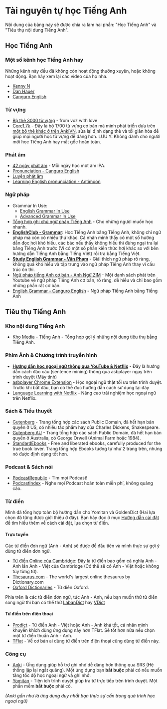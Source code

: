 # Tài nguyên tự học Tiếng Anh
Nội dung của bảng này sẽ được chia ra làm hai phần: "Học Tiếng Anh" và "Tiêu thụ nội dung Tiếng Anh".

## Học Tiếng Anh

### Một số kênh học Tiếng Anh hay
Những kênh này đều đã không còn hoạt động thường xuyên, hoặc không hoạt động. Bạn hãy xem lại các video của họ nha.

- [Kenny N](https://www.youtube.com/@HocEnglishOnline)
- [Dan Hauer](https://www.youtube.com/@DanHauer) 
- [Canguro English](https://www.youtube.com/@Canguroenglish/)

### Từ vựng


- [Bộ thẻ 3000 từ vựng](https://ankiweb.net/shared/info/989021891) - from voz with love
- [Core1.7k](https://drive.proton.me/urls/YMRA0WG5G4#OwdCA78y6sTr) - Đây là bộ 1700 từ vựng cơ bản mà mình phát triển dựa trên [một bộ thẻ khác ở trên AnkiVN](https://ankiweb.net/shared/info/1125484373), sửa lại định dạng thẻ và tối giản hóa để giúp mọi người học từ vựng dễ dàng hơn. LƯU Ý: Không dành cho người mới học Tiếng Anh hay mất gốc hoàn toàn.

### Phát âm
- [42 ngày phát âm](https://www.youtube.com/playlist?list=PL7YqrWXed1abz3FwdKMZEwclWMZ2cMHio) - Mỗi ngày học một âm IPA.
- [Pronunciation - Canguro English](https://www.youtube.com/playlist?list=PLmIoa_Hs27lM8QzzrDkkcA2gz_FS0ToKA)
- [Luyện phát âm](https://www.youtube.com/playlist?list=PL7YqrWXed1abWxt9d4IH2f1FGKylciC7P)
- [Learning English pronunciation - Antimoon](https://www.antimoon.com/how/pronunc.htm)

### Ngữ pháp

- Grammar In Use:
    - [English Grammar In Use](https://archive.org/details/english-grammar-in-use-5th-edition-by-raymond-murphy)
    - [Advanced Grammar In Use](https://archive.org/details/3AdvancedGrammarInUse3rdEdition)
- [Tổng hợp ghi chú ngữ pháp Tiếng Anh](https://thu-tram.github.io/npta/) - Cho những người muốn học nhanh.
- [**EnglishClub - Grammar**](https://www.englishclub.com/grammar/index.htm): Học Tiếng Anh bằng Tiếng Anh, không chỉ ngữ pháp mà còn có nhiều thứ khác. Cá nhân mình thấy có một số hướng dẫn đọc hơi khó hiểu, các bác nếu thấy không hiểu thì đừng ngại tra lại bằng Tiếng Anh trước (Vì có một số phần kiến thức hơi khác so với bên hướng dẫn Tiếng Anh bằng Tiếng Việt) rồi tra bằng Tiếng Việt. 
- [**Study English Grammar - Văn Phạm**](https://www.youtube.com/playlist?list=PLLx8_1BoESGF1wy1P8vhAjw6gdupa2TyE) - Giải thích ngữ pháp rõ ràng, không quá khó hiểu và tập trung vào ngữ pháp Tiếng Anh thay vì cấu trúc ôn thi.
- [Ngữ pháp tiếng Anh cơ bản - Anh Ngữ ZIM](https://www.youtube.com/playlist?list=PLopA3SCkaFezPpz7xzYqUMA2s4uZAblZY) - Một danh sách phát trên Youtube về ngữ pháp Tiếng Anh cơ bản, rõ ràng, dễ hiểu và chỉ bao gồm những phần rất cơ bản.
- [English Grammar -  Canguro English](https://www.youtube.com/playlist?list=PLmIoa_Hs27lP6z-VMyQFm79Tj5_N_FIyL) - Ngữ pháp Tiếng Anh bằng Tiếng Anh

## Tiêu thụ Tiếng Anh

### Kho nội dung Tiếng Anh
-   [Kho Media - Tiếng Anh](https://daihocmo.github.io/kho-media/media-recs/tieng-anh/) - Tổng hợp gợi ý những nội dung tiêu thụ bằng Tiếng Anh.

### Phim Ảnh & Chương trình truyền hình
- [**Hướng dẫn học ngoại ngữ thông qua YouTube & Netflix**](https://docs.google.com/document/d/1YaHBu5obEmn83kh20NHkWW_eOYXc7_EAPXTJmDHy1y4/edit) - Đây là hướng dẫn cách đào câu (sentence mining) thông qua asbplayer ngay trên trình duyệt (Máy tính)
- [asbplayer Chrome Extension](https://github.com/killergerbah/asbplayer/releases) - Học ngoại ngữ thật tối ưu trên trình duyệt. Trước khi bắt đầu, bạn có thể đọc hướng dẫn cách sử dụng tại đây
- [Language Learning with Netflix](https://languagelearningwithnetflix.com/) - Nâng cao trải nghiệm học ngoại ngữ trên Netflix.

### Sách & Tiểu thuyết

- [Gutenberg](https://gutenberg.org/) - Trang tổng hợp các sách Public Domain, đã hết hạn bản quyền ở US, có nhiều tác phẩm hay của Charles Dickens, Shakespeare.
- [Gutenberg AU](https://gutenberg.net.au/) - Trang tổng hợp các sách Public Domain, đã hết hạn bản quyền ở Australia, có George Orwell (Animal Farm hoặc 1984).
- [StandardEbooks](https://standardebooks.org/) - Free and liberated ebooks, carefully produced for the true book lover. Trang tổng hợp Ebooks tương tự như 2 trang trên, nhưng nó được định dạng tốt hơn.

### Podcast & Sách nói
- [PodcastRepublic](https://www.podcastrepublic.net/) - Tìm mọi Podcast!
- [PodcastIndex](https://podcastindex.org/) - Nghe mọi Podcast hoàn toàn miễn phí, không quảng cáo.

### Từ điển
Mình đã tổng hợp toàn bộ hướng dẫn cho Yomitan và GoldenDict (Hai lựa chọn đã từng được giới thiệu ở đây). Bạn hãy đọc ở mục [Hướng dẫn cài đặt](https://daihocmo.github.io/ngoai-ngu/yomitan/) để tìm hiểu thêm về cách cài đặt, lựa chọn từ điển.

#### Trực tuyến

Các từ điển đơn ngữ (Anh - Anh) sẽ được để đầu tiên và mình thực sự gợi ý dùng từ điển đơn ngữ.

- [Từ điển Online của Cambridge](https://dictionary.cambridge.org/vi/dictionary/english-vietnamese/): Đây là từ điển bao gồm cả nghĩa Anh - Anh lẫn Anh - Việt của Cambridge (Có thể sẽ có Anh - Việt hoặc không tùy từng từ). 
- [Thesaurus.com](https://www.thesaurus.com/) - The world's largest online thesaurus by Dictionary.com
- [Oxford Dictionaries](http://www.oxfordlearnersdictionaries.com/) - Từ điển Oxford.

Phia trên là các từ điển đơn ngữ, tức Anh - Anh, nếu bạn muốn thử từ điển song ngữ thì bạn có thể thử [LabanDict](https://dict.laban.vn/) hay [VDict](https://vdict.com/)

#### Từ điển trên điện thoại
- [Prodict](https://play.google.com/store/apps/details?id=com.dict.user.prodict) - Từ điển Anh - Việt hoặc Anh - Anh khá tốt, cá nhân mình khuyến khích dùng ứng dụng này hơn TFlat. Sẽ tốt hơn nữa nếu chọn một từ điển thuần Anh - Anh.
- [TFlat](https://play.google.com/store/apps/details?id=com.vn.dic.e.v.ui) - Về cơ bản ai dùng từ điển trên điện thoại cũng dùng từ điển này.

### Công cụ
- [Anki](https://apps.ankiweb.net/) - Ứng dụng giúp hỗ trợ ghi nhớ dễ dàng hơn thông qua SRS (Hệ thống lặp lại ngắt quãng). Một ứng dụng bạn **bắt buộc** phải có nếu muốn tăng tốc độ học ngoại ngữ và ghi nhớ.
- [Yomitan](https://daihocmo.github.io/ngoai-ngu/yomitan/) - Tiện ích trình duyệt giúp tra từ trực tiếp trên trình duyệt. Một phần mềm **bắt buộc** phải có.

_(Anki gần như là ứng dụng duy nhất bạn thực sự cần trong quá trình học ngoại ngữ)_





